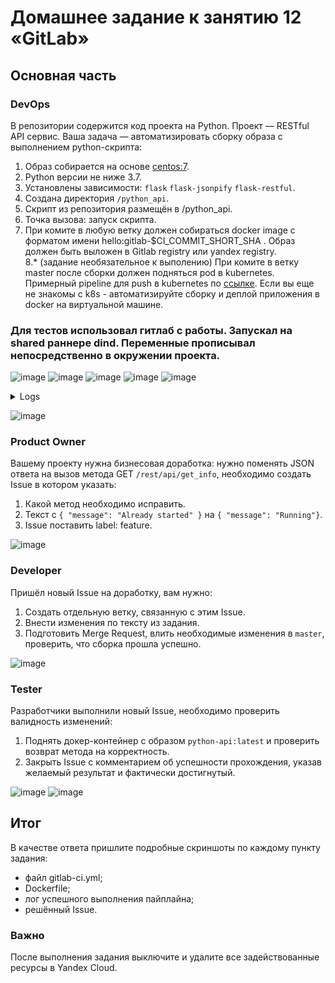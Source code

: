 
# Домашнее задание к занятию 12 «GitLab»

## Основная часть

### DevOps

В репозитории содержится код проекта на Python. Проект — RESTful API сервис. Ваша задача — автоматизировать сборку образа с выполнением python-скрипта:

1. Образ собирается на основе [centos:7](https://hub.docker.com/_/centos?tab=tags&page=1&ordering=last_updated).
2. Python версии не ниже 3.7.
3. Установлены зависимости: `flask` `flask-jsonpify` `flask-restful`.
4. Создана директория `/python_api`.
5. Скрипт из репозитория размещён в /python_api.
6. Точка вызова: запуск скрипта.
7. При комите в любую ветку должен собираться docker image с форматом имени hello:gitlab-$CI_COMMIT_SHORT_SHA . Образ должен быть выложен в Gitlab registry или yandex registry.   
8.* (задание необязательное к выполению) При комите в ветку master после сборки должен подняться pod в kubernetes. Примерный pipeline для push в kubernetes по [ссылке](https://github.com/awertoss/devops-netology/blob/main/09-ci-06-gitlab/gitlab-ci.yml).
Если вы еще не знакомы с k8s - автоматизируйте сборку и деплой приложения в docker на виртуальной машине.

### Для тестов использовал гитлаб с работы. Запускал на shared раннере dind. Переменные прописывал непосредственно в окружении проекта.

![image](https://github.com/SemenAmbarnov/mnt-homeworks/assets/92155007/e11e2c93-8832-40cd-a473-9cee09bcac90)
![image](https://github.com/SemenAmbarnov/ansible-homework/assets/92155007/df9169c2-5ba7-46da-9c2f-83a6c73f28c3)
![image](https://github.com/SemenAmbarnov/ansible-homework/assets/92155007/f29227fc-a8ad-41a8-9420-298bae0dc0c6)
![image](https://github.com/SemenAmbarnov/ansible-homework/assets/92155007/199f20be-770f-4a3d-b50f-b5d2ba70f7f2)
![image](https://github.com/SemenAmbarnov/ansible-homework/assets/92155007/8ef54660-c451-4769-bb3d-ab39a7098493)


<details><summary>Logs</summary>
  
```
Running with gitlab-runner 15.3.0 (bbcb5aba)
  on sargitlabrunner-docker-in-docker _atKN1Sx
Preparing the "docker" executor
00:36
Using Docker executor with image docker:20.10.5 ...
Starting service docker:20.10.5-dind ...
Pulling docker image docker:20.10.5-dind ...
Using docker image sha256:0a9822c8848df3eb0a1562e553fdd54215939ef0a528434ee026c64ff645148c for docker:20.10.5-dind with digest docker@sha256:e4ecd4e9ad5140d584669451b05e406d8cf7603e51972b862178ad93c38b2b08 ...
WARNING: Service docker:20.10.5-dind is already created. Ignoring.
Waiting for services to be up and running (timeout 30 seconds)...
*** WARNING: Service runner-atkn1sx-project-57-concurrent-0-2e9708612acb8e16-docker-0 probably didn't start properly.
Health check error:
service "runner-atkn1sx-project-57-concurrent-0-2e9708612acb8e16-docker-0-wait-for-service" timeout
Health check container logs:
Service container logs:
2023-09-28T08:23:27.213511249Z Generating RSA private key, 4096 bit long modulus (2 primes)
2023-09-28T08:23:27.618232886Z .......................................++++
2023-09-28T08:23:28.079508134Z .............................................++++
2023-09-28T08:23:28.080439410Z e is 65537 (0x010001)
2023-09-28T08:23:28.111046219Z Generating RSA private key, 4096 bit long modulus (2 primes)
2023-09-28T08:23:28.154243796Z ..++++
2023-09-28T08:23:28.570033297Z ........................................++++
2023-09-28T08:23:28.570959773Z e is 65537 (0x010001)
2023-09-28T08:23:28.625004973Z Signature ok
2023-09-28T08:23:28.625054820Z subject=CN = docker:dind server
2023-09-28T08:23:28.625237562Z Getting CA Private Key
2023-09-28T08:23:28.652643864Z /certs/server/cert.pem: OK
2023-09-28T08:23:28.657244500Z Generating RSA private key, 4096 bit long modulus (2 primes)
2023-09-28T08:23:30.076449282Z ...............................................................................................................................................++++
2023-09-28T08:23:30.187394695Z .........++++
2023-09-28T08:23:30.188356339Z e is 65537 (0x010001)
2023-09-28T08:23:30.244830585Z Signature ok
2023-09-28T08:23:30.244890177Z subject=CN = docker:dind client
2023-09-28T08:23:30.245130838Z Getting CA Private Key
2023-09-28T08:23:30.275031171Z /certs/client/cert.pem: OK
2023-09-28T08:23:30.328024268Z time="2023-09-28T08:23:30.327682349Z" level=info msg="Starting up"
2023-09-28T08:23:30.330725352Z time="2023-09-28T08:23:30.330565290Z" level=warning msg="could not change group /var/run/docker.sock to docker: group docker not found"
2023-09-28T08:23:30.330784557Z failed to load listeners: can't create unix socket /var/run/docker.sock: device or resource busy
*********
Pulling docker image docker:20.10.5 ...
Using docker image sha256:1588477122de4fdfe9fcb9ddeeee6ac6b93e9e05a65c68a6e22add0a98b8e0fe for docker:20.10.5 with digest docker@sha256:7ed427295687586039ff3433bb9b4419c5cf1e6294025dadf7641126665a78f5 ...
Preparing environment
00:00
Running on runner-atkn1sx-project-57-concurrent-0 via gitlab...
Getting source from Git repository
00:01
Fetching changes with git depth set to 20...
Reinitialized existing Git repository in /builds/semen/netology/.git/
Checking out 48a8c531 as main...
Skipping Git submodules setup
Executing "step_script" stage of the job script
00:02
Using docker image sha256:1588477122de4fdfe9fcb9ddeeee6ac6b93e9e05a65c68a6e22add0a98b8e0fe for docker:20.10.5 with digest docker@sha256:7ed427295687586039ff3433bb9b4419c5cf1e6294025dadf7641126665a78f5 ...
$ docker build -t $CI_REGISTRY/semen/netology/hello:gitlab-$CI_COMMIT_SHORT_SHA .
#1 [internal] load build definition from Dockerfile
#1 sha256:721ea849ffb6e7e4b7153fbac7f2da94da82e1c601912a5e44198456f37e2686
#1 transferring dockerfile: 257B done
#1 DONE 0.0s
#2 [internal] load .dockerignore
#2 sha256:8f5fa1bef66e93700f967f960778bbb29abf8999625214705888c3506122d94b
#2 transferring context: 2B done
#2 DONE 0.0s
#3 [internal] load metadata for docker.io/library/centos:7
#3 sha256:30875b35a89c8e8a29cd7cf120689bb68cdab8d769419707e07138dfe977d237
#3 DONE 1.0s
#10 [1/6] FROM docker.io/library/centos:7@sha256:be65f488b7764ad3638f236b7b515b3678369a5124c47b8d32916d6487418ea4
#10 sha256:8aee2df8eae94a334b616b2360efaff20c8e0722b9e9251907e0264f86e84fe1
#10 DONE 0.0s
#8 [internal] load build context
#8 sha256:d120c5ae3579570cf114bb17db80c4e6da2694fd2364b344308af8b9e93789b6
#8 transferring context: 553B done
#8 DONE 0.0s
#9 [2/6] RUN yum install python3 python3-pip -y
#9 sha256:f1144206e2c393ce7dae78da202bcabe051960e4ee53a33abc414e5f30a9c4cd
#9 CACHED
#5 [5/6] COPY /python_api/app.py /python_api/app.py
#5 sha256:d110fc18879109aed0fdc201550fcba2373a2294dd679e77f6aa714db595ab1e
#5 CACHED
#7 [3/6] COPY requirements.txt requirements.txt
#7 sha256:fd9954c420d56d551704286a20de254e85d782d040fde85c387aef659a0819d0
#7 CACHED
#6 [4/6] RUN pip3 install -r requirements.txt
#6 sha256:e8b663d48272a0a5d0c3cbe8164b7d3d75103e13f8ee18b174c3f82c7e0eedae
#6 CACHED
#4 [6/6] WORKDIR python_api
#4 sha256:5f4bf854d3c0f0ebc5be7df08c4d1f0d7b6e486155c96b5e3e4e1f1733081736
#4 CACHED
#11 exporting to image
#11 sha256:2308eda2f9fb6160716837eb6d09ead81ad67cebaed978b719c2eb2dd81387be
#11 exporting layers done
#11 writing image sha256:cda62445480ffc84a1e9d19e8dfa54e583de5b7b9041c07e68e2d0cbd5683de6 done
#11 naming to 192.168.103.44:5005/semen/netology/hello:gitlab-48a8c531 done
#11 DONE 0.0s
$ docker login -u $CI_REGISTRY_USER -p $CI_REGISTRY_PASSWORD $CI_REGISTRY
WARNING! Using --password via the CLI is insecure. Use --password-stdin.
WARNING! Your password will be stored unencrypted in /root/.docker/config.json.
Configure a credential helper to remove this warning. See
https://docs.docker.com/engine/reference/commandline/login/#credentials-store
Login Succeeded
$ docker push $CI_REGISTRY/semen/netology/hello:gitlab-$CI_COMMIT_SHORT_SHA
The push refers to repository [192.168.103.44:5005/semen/netology/hello]
5f70bf18a086: Preparing
3c6df952ff76: Preparing
ada6682943e3: Preparing
2f453ee60677: Preparing
f2a815b0a7b6: Preparing
174f56854903: Preparing
174f56854903: Waiting
3c6df952ff76: Layer already exists
ada6682943e3: Layer already exists
5f70bf18a086: Layer already exists
2f453ee60677: Layer already exists
f2a815b0a7b6: Layer already exists
174f56854903: Layer already exists
gitlab-48a8c531: digest: sha256:77c196776ee23114ae7e9f669351a83e7953b992d114b0e25be4b9daad57b7bb size: 1572
Job succeeded
```
</details>

![image](https://github.com/SemenAmbarnov/ansible-homework/assets/92155007/01bb446b-22c3-44d8-91de-300ff5d72c7a)



### Product Owner

Вашему проекту нужна бизнесовая доработка: нужно поменять JSON ответа на вызов метода GET `/rest/api/get_info`, необходимо создать Issue в котором указать:

1. Какой метод необходимо исправить.
2. Текст с `{ "message": "Already started" }` на `{ "message": "Running"}`.
3. Issue поставить label: feature.

![image](https://github.com/SemenAmbarnov/ansible-homework/assets/92155007/dd65a396-f9d0-44c7-8bc0-0b3808ad82b4)


### Developer

Пришёл новый Issue на доработку, вам нужно:

1. Создать отдельную ветку, связанную с этим Issue.
2. Внести изменения по тексту из задания.
3. Подготовить Merge Request, влить необходимые изменения в `master`, проверить, что сборка прошла успешно.

![image](https://github.com/SemenAmbarnov/ansible-homework/assets/92155007/118dd26b-bbbc-4556-aba0-54289081e064)


### Tester

Разработчики выполнили новый Issue, необходимо проверить валидность изменений:

1. Поднять докер-контейнер с образом `python-api:latest` и проверить возврат метода на корректность.
2. Закрыть Issue с комментарием об успешности прохождения, указав желаемый результат и фактически достигнутый.

![image](https://github.com/SemenAmbarnov/ansible-homework/assets/92155007/08750fd5-26ef-4234-a519-8bbe866bd75c)
![image](https://github.com/SemenAmbarnov/ansible-homework/assets/92155007/9d91f8a4-9d9f-4b94-b6f4-82cd2757c5c4)



## Итог

В качестве ответа пришлите подробные скриншоты по каждому пункту задания:

- файл gitlab-ci.yml;
- Dockerfile; 
- лог успешного выполнения пайплайна;
- решённый Issue.

### Важно 
После выполнения задания выключите и удалите все задействованные ресурсы в Yandex Cloud.
